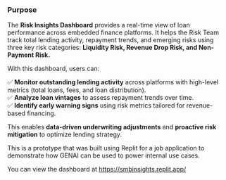 ### Purpose

The **Risk Insights Dashboard** provides a real-time view of loan performance across embedded finance platforms. It helps the Risk Team track total lending activity, repayment trends, and emerging risks using three key risk categories: 
    **Liquidity Risk, Revenue Drop Risk, and Non-Payment Risk.**

With this dashboard, users can:

✅ **Monitor outstanding lending activity** across platforms with high-level metrics (total loans, fees, and loan distribution).  
✅ **Analyze loan vintages** to assess repayment trends over time.  
✅ **Identify early warning signs** using risk metrics tailored for revenue-based financing.  

This enables **data-driven underwriting adjustments** and **proactive risk mitigation** to optimize lending strategy.

This is a prototype that was built using Replit for a job application to demonstrate how GENAI can be used to power internal use cases. 

You can view the dashboard at https://smbinsights.replit.app/
